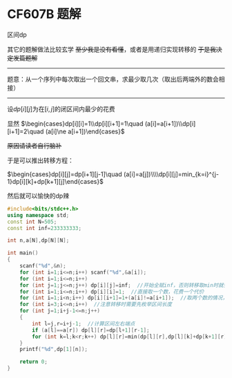 # CF607B 题解

区间dp

其它的题解做法比较玄学 ~~至少我是没有看懂~~，或者是用递归实现转移的 ~~于是我决定发篇题解~~

------------

题意：从一个序列中每次取出一个回文串，求最少取几次（取出后两端外的数会相接）

------------

设$dp[i][j]$为在$[i,j]$的闭区间内最少的花费

显然
$\begin{cases}dp[i][i]=1\\dp[i][i+1]=1\quad (a[i]=a[i+1])\\dp[i][i+1]=2\quad (a[i]\ne a[i+1])\end{cases}$

~~原因请读者自行脑补~~

于是可以推出转移方程：

$\begin{cases}dp[i][j]=dp[i+1][j-1]\quad (a[i]=a[j])\\\\dp[i][j]=min_{k=i}^{j-1}dp[i][k]+dp[k+1][j]\end{cases}$

然后就可以愉快的dp辣

```cpp
#include<bits/stdc++.h>
using namespace std;
const int N=505;
const int inf=233333333;

int n,a[N],dp[N][N];

int main()
{
	scanf("%d",&n);
	for (int i=1;i<=n;i++) scanf("%d",&a[i]);
	for (int i=1;i<=n;i++)
	for (int j=1;j<=n;j++) dp[i][j]=inf;  //开始全赋inf，否则转移取min时就会挂掉
	for (int i=1;i<=n;i++) dp[i][i]=1;  //直接取一个数，花费一个代价
	for (int i=1;i<n;i++) dp[i][i+1]=1+(a[i]!=a[i+1]);  //取两个数的情况，如果相等取一次就好了，否则取两次
	for (int i=3;i<=n;i++)  //注意转移时需要先枚举区间长度
	for (int j=1;i+j-1<=n;j++)
	{
		int l=j,r=i+j-1;  //计算区间左右端点
		if (a[l]==a[r]) dp[l][r]=dp[l+1][r-1];
		for (int k=l;k<r;k++) dp[l][r]=min(dp[l][r],dp[l][k]+dp[k+1][r]);  //转移
	}
	printf("%d",dp[1][n]);

	return 0;
}
```
